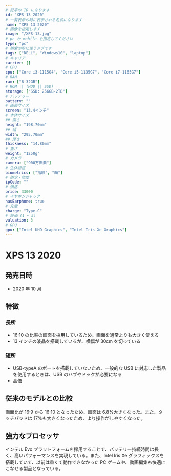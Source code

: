 ```yaml
---
# 記事の ID になります
id: "XPS-13-2020"
# 一覧表示の時に表示される名前になります
name: "XPS 13 2020"
# 画像を指定します
image: "/XPS-13.jpg"
# pc か mobile を指定してください
type: "pc"
# 検索の際に使うタグです
tags: ["DELL", "Windows10", "laptop"]
# キャリア
carrier: []
# CPU
cpu: ["Core i3-1115G4", "Core i5-1135G7", "Core i7-1165G7"]
# RAM
ram: ["8-32GB"]
# ROM || (HDD || SSD)
storage: ["SSD: 256GB-2TB"]
# バッテリー
battery: ""
# 画面サイズ
screen: "13.4インチ"
# 本体サイズ
## 高さ
height: "198.70mm"
## 幅
width: "295.70mm"
## 厚さ
thickness: "14.80mm"
# 重さ
weight: "1250g"
# カメラ
camera: ["900万画素"]
# 生体認証
biometrics: ["指紋", "顔"]
# 防水・防塵
ipCode: ""
# 価格
price: 33000
# イヤホンジャック
hasEarphone: true
# 充電
charge: "Type-C"
# 評価 (1 ~ 5)
valuation: 3
# GPU
gpu: ["Intel UHD Graphics", "Intel Iris Xe Graphics"]
---
```


# XPS 13 2020

## 発売日時

- 2020 年 10 月

## 特徴

### 長所

- 16:10 の比率の画面を採用しているため、画面を通常よりも大きく使える
- 13 インチの液晶を搭載しているが、横幅が 30cm を切っている

### 短所

- USB-typeA のポートを搭載していないため、一般的な USB に対応した製品を使用するときは、USB のハブやドックが必要になる
- 高価

## 従来のモデルとの比較

画面比が 16:9 から 16:10 となったため、画面は 6.8%大きくなった。また、タッチパッドは 17%も大きくなったため、より操作がしやすくなった。

## 強力なプロセッサ

インテル Evo プラットフォームを採用することで、バッテリー持続時間は長く、高いパフォーマンスを実現している。また、Intel Iris Xe グラフィックスを搭載していて、以前は重くて動作できなかった PC ゲームや、動画編集も快適にこなせる製品となっている。
